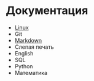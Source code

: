 # Документация

- [Linux](linux.md)
- Git
- [Markdown](Markdown.md)
- Слепая печать
- English
- SQL
- Python
- Математика
